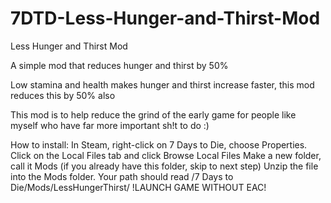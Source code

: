 # 7DTD-Less-Hunger-and-Thirst-Mod
Less Hunger and Thirst Mod

A simple mod that reduces hunger and thirst by 50%

Low stamina and health makes hunger and thirst increase faster, this mod reduces this by 50% also

This mod is to help reduce the grind of the early game for people like myself who have far more important sh!t to do :)

How to install:
In Steam, right-click on 7 Days to Die, choose Properties.
Click on the Local Files tab and click Browse Local Files
Make a new folder, call it Mods (if you already have this folder, skip to next step)
Unzip the file into the Mods folder. Your path should read /7 Days to Die/Mods/LessHungerThirst/
!LAUNCH GAME WITHOUT EAC!
